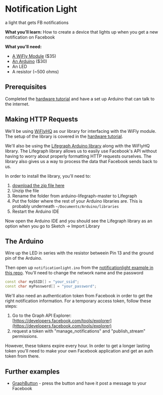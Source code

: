 # Notification Light

a light that gets FB notifications

**What you’ll learn:** How to create a device that lights up when you get a new notification on Facebook

**What you'll need:**
* [A WiFly Module](https://www.sparkfun.com/products/10822) ($35)
* [An Arduino](https://www.sparkfun.com/products/11021) ($30)
* An LED
* A resistor (~500 ohms)

## Prerequisites

Completed the [hardware tutorial](https://github.com/lifegraph/hw-tutorial) and have a set up Arduino that can talk to the internet. 

## Making HTTP Requests

We'll be using [WiFlyHQ](https://github.com/harlequin-tech/WiFlyHQ) as our library for interfacing with the WiFly module. The setup of the library is covered in the [hardware tutorial](https://github.com/lifegraph/hw-tutorial).

We'll also be using the [Lifegraph Arduino library](https://github.com/lifegraph/arduino-lifegraph) along with the WiFlyHQ library. The Lifegraph library allows us to easily use Facebook's API without having to worry about properly formatting HTTP requests ourselves. The library also gives us a way to process the data that Facebook sends back to us.

In order to install the library, you'll need to:
1. [download the zip file here](https://github.com/lifegraph/arduino-lifegraph/archive/master.zip)
2. Unzip the file
3. Rename the folder from arduino-lifegraph-master to Lifegraph
4. Put the folder where the rest of your Arduino libraries are. This is probably underneath `~/Documents/Arduino/libraries`
5. Restart the Arduino IDE

Now open the Arduino IDE and you should see the Lifegraph library as an option when you go to Sketch -> Import Library

## The Arduino

Wire up the LED in series with the resistor betweein Pin 13 and the ground pin of the Arduino.

Then open up `notificationlight.ino` from the [notificationlight example in this repo](https://github.com/lifegraph/notificationlight/blob/master/notificationlight/notificationlight.ino). You'll need to change the network name and the password 

```ino
const char mySSID[] = "your_ssid";
const char myPassword[] = "your_password";
```

We'll also need an authentication token from Facebook in order to get the right notification information. For a temporary access token, follow these steps:
1. Go to the Graph API Explorer: [https://developers.facebook.com/tools/explorer](https://developers.facebook.com/tools/explorer)
2. request a token with "manage_notifications" and "publish_stream" permissions.

However, these tokens expire every hour. In order to get a longer lasting token you'll need to make your own Facebook application and get an auth token from there.

## Further examples

* [GraphButton](https://github.com/lifegraph/graphbutton-wifly) - press the button and have it post a message to your Facebook

